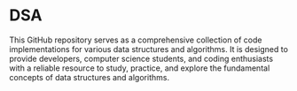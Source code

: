 # DSA
This GitHub repository serves as a comprehensive collection of code implementations for various data structures and algorithms. It is designed to provide developers, computer science students, and coding enthusiasts with a reliable resource to study, practice, and explore the fundamental concepts of data structures and algorithms.
